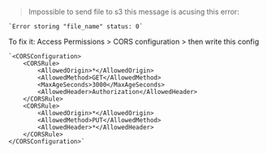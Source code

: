  > Impossible to send file to s3 this message is acusing this error:
 
    `Error storing "file_name" status: 0`

To fix it:
Access Permissions > CORS configuration > then write this config

    `<CORSConfiguration>
        <CORSRule>
            <AllowedOrigin>*</AllowedOrigin>
            <AllowedMethod>GET</AllowedMethod>
            <MaxAgeSeconds>3000</MaxAgeSeconds>
            <AllowedHeader>Authorization</AllowedHeader>
        </CORSRule>
        <CORSRule>
            <AllowedOrigin>*</AllowedOrigin>
            <AllowedMethod>PUT</AllowedMethod>
            <AllowedHeader>*</AllowedHeader>
        </CORSRule>
    </CORSConfiguration>`
